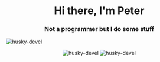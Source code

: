 <h1 align="center">Hi there, I'm Peter</h1>
<h3 align="center">Not a programmer but I do some stuff</h3>

<p align="left"> 
  <a href="https://github.com/ryo-ma/github-profile-trophy">
    <img src="https://github-profile-trophy.vercel.app/?username=husky-devel&theme=onedark" alt="husky-devel" />
  </a> 
</p>

<div align="center">
  <img src="https://github-readme-stats.vercel.app/api?username=husky-devel&show_icons=true&locale=en&theme=dark" alt="husky-devel" style="display: inline-block;" />
  <img src="https://github-readme-streak-stats.herokuapp.com/?user=husky-devel&theme=dark" alt="husky-devel" style="display: inline-block;" />
</div>
